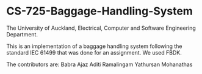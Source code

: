 # CS-725-Baggage-Handling-System

The University of Auckland, Electrical, Computer and Software Engineering Department.

This is an implementation of a baggage handling system following the standard IEC 61499 that was done for an assignment. We used FBDK.

The contributors are:
Babra Ajaz
Aditi Ramalingam
Yathursan Mohanathas
